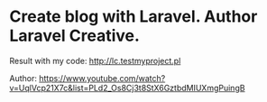 # Create blog with Laravel. Author Laravel Creative.

Result with my code: 
http://lc.testmyproject.pl

Author:
https://www.youtube.com/watch?v=UqlVcp21X7c&list=PLd2_Os8Cj3t8StX6GztbdMIUXmgPuingB
